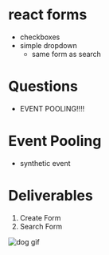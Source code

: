 # react forms


- checkboxes 
- simple dropdown
  - same form as search

# Questions

- EVENT POOLING!!!!


# Event Pooling
- synthetic event 


# Deliverables

1. Create Form
2. Search Form


![dog gif](state-pairing-gif.gif)
